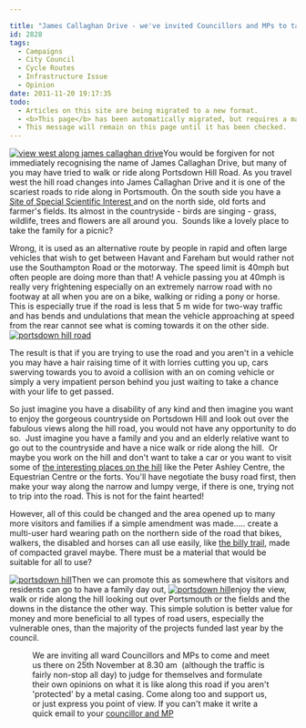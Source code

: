 ```yaml
---

title: "James Callaghan Drive - we've invited Councillors and MPs to take a look on 25th November"
id: 2828
tags:
  - Campaigns
  - City Council
  - Cycle Routes
  - Infrastructure Issue
  - Opinion
date: 2011-11-20 19:17:35
todo:
  - Articles on this site are being migrated to a new format.
  - <b>This page</b> has been automatically migrated, but requires a manual check-&amp;-tune to ensure the format and links all work as expected.
  - This message will remain on this page until it has been checked.
---
```


[![view west along james callaghan drive](http://www.pompeybug.co.uk/wp-content/uploads/2011/11/JCD21-300x225.jpg)](http://www.pompeybug.co.uk/2011/11/james-callaghan-drive-we-invite-councillors-and-mps-to-take-a-look/jcd2-2/)You would be forgiven for not immediately recognising the name of James Callaghan Drive, but many of you may have tried to walk or ride along Portsdown Hill Road. As you travel west the hill road changes into James Callaghan Drive and it is one of the scariest roads to ride along in Portsmouth. On the south side you have a [Site of Special Scientific Interest ](http://www.portsdown.hampshire.org.uk/manage.htm "portsdown SSSi")and on the north side, old forts and farmer's fields. Its almost in the countryside - birds are singing - grass, wildlife, trees and flowers are all around you.  Sounds like a lovely place to take the family for a picnic?

Wrong, it is used as an alternative route by people in rapid and often large vehicles that wish to get between Havant and Fareham but would rather not use the Southampton Road or the motorway. The speed limit is 40mph but often people are doing more than that! A vehicle passing you at 40mph is really very frightening especially on an extremely narrow road with no footway at all when you are on a bike, walking or riding a pony or horse. This is especially true if the road is less that 5 m wide for two-way traffic and has bends and undulations that mean the vehicle approaching at speed from the rear cannot see what is coming towards it on the other side.[![portsdown hill road](http://www.pompeybug.co.uk/wp-content/uploads/2011/11/Portsdown-Hill-road-300x224.jpg)](http://www.pompeybug.co.uk/2011/11/james-callaghan-drive-we-invite-councillors-and-mps-to-take-a-look/portsdown-hill-road/)

The result is that if you are trying to use the road and you aren't in a vehicle you may have a hair raising time of it with lorries cutting you up, cars swerving towards you to avoid a collision with an on coming vehicle or simply a very impatient person behind you just waiting to take a chance with your life to get passed.

So just imagine you have a disability of any kind and then imagine you want to enjoy the gorgeous countryside on Portsdown Hill and look out over the fabulous views along the hill road, you would not have any opportunity to do so.  Just imagine you have a family and you and an elderly relative want to go out to the countryside and have a nice walk or ride along the hill.  Or maybe you work on the hill and don't want to take a car or you want to visit some of [the interesting places on the hill](http://www.portsdown.hampshire.org.uk/places.htm "FOPH website") like the Peter Ashley Centre, the Equestrian Centre or the forts. You'll have negotiate the busy road first, then make your way along the narrow and lumpy verge, if there is one, trying not to trip into the road. This is not for the faint hearted!

However, all of this could be changed and the area opened up to many more visitors and families if a simple amendment was made..... create a multi-user hard wearing path on the northern side of the road that bikes, walkers, the disabled and horses can all use easily, like [the billy trail](http://hampshire.walkandcycle.co.uk/trail_details.php?recordID=HAMPTR0041 "the billy trail"), made of compacted gravel maybe. There must be a material that would be suitable for all to use?

[![portsdown hill](http://www.pompeybug.co.uk/wp-content/uploads/2011/11/portsdown-hill-150x150.jpg)](http://www.pompeybug.co.uk/2011/11/james-callaghan-drive-we-invite-councillors-and-mps-to-take-a-look/portsdown-hill-2/)Then we can promote this as somewhere that visitors and residents can go to have a family day out, [![portsdown hill](http://www.pompeybug.co.uk/wp-content/uploads/2011/11/portsdown-hill-2-150x120.jpg)](http://www.pompeybug.co.uk/2011/11/james-callaghan-drive-we-invite-councillors-and-mps-to-take-a-look/portsdown-hill-2-2/)enjoy the view, walk or ride along the hill looking out over Portsmouth or the fields and the downs in the distance the other way. This simple solution is better value for money and more beneficial to all types of road users, especially the vulnerable ones, than the majority of the projects funded last year by the council.

<figure id="attachment_2834" align="alignright" width="300" caption="second view of JCD"][![](http://www.pompeybug.co.uk/wp-content/uploads/2011/11/JCD3-300x225.jpg)](http://www.pompeybug.co.uk/2011/11/james-callaghan-drive-we-invite-councillors-and-mps-to-take-a-look/jcd3/)</figure>

We are inviting all ward Councillors and MPs to come and meet us there on 25th November at 8.30 am  (although the traffic is fairly non-stop all day) to judge for themselves and formulate their own opinions on what it is like along this road if you aren't 'protected' by a metal casing. Come along too and support us, or just express you point of view. If you can't make it write a quick email to your [councillor and MP](http://www.portsmouth.gov.uk/yourcouncil/councillors-and-MPs.html "councillors and MPs")

&nbsp;